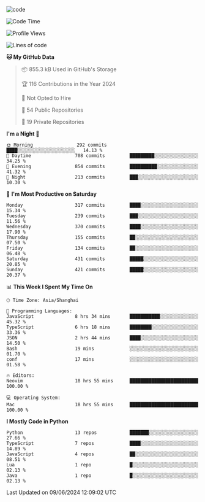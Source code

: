 
<!--
**liuyaanng/liuyaanng** is a ✨ _special_ ✨ repository because its `README.md` (this file) appears on your GitHub profile.

Here are some ideas to get you started:

- 🔭 I’m currently working on ...
- 🌱 I’m currently learning ...
- 👯 I’m looking to collaborate on ...
- 🤔 I’m looking for help with ...
- 💬 Ask me about ...
- 📫 How to reach me: ...
- 😄 Pronouns: ...
- ⚡ Fun fact: ...
-->


![code](https://cdn.jsdelivr.net/gh/liuyaanng/liuyaanng@1.0/code.gif) 

<!--START_SECTION:waka-->
![Code Time](http://img.shields.io/badge/Code%20Time-449%20hrs%2032%20mins-blue)

![Profile Views](http://img.shields.io/badge/Profile%20Views-1-blue)

![Lines of code](https://img.shields.io/badge/From%20Hello%20World%20I%27ve%20Written-14.6%20million%20lines%20of%20code-blue)

**🐱 My GitHub Data** 

> 📦 855.3 kB Used in GitHub's Storage 
 > 
> 🏆 116 Contributions in the Year 2024
 > 
> 🚫 Not Opted to Hire
 > 
> 📜 54 Public Repositories 
 > 
> 🔑 19 Private Repositories 
 > 
**I'm a Night 🦉** 

```text
🌞 Morning                292 commits         ████░░░░░░░░░░░░░░░░░░░░░   14.13 % 
🌆 Daytime                708 commits         █████████░░░░░░░░░░░░░░░░   34.25 % 
🌃 Evening                854 commits         ██████████░░░░░░░░░░░░░░░   41.32 % 
🌙 Night                  213 commits         ███░░░░░░░░░░░░░░░░░░░░░░   10.30 % 
```
📅 **I'm Most Productive on Saturday** 

```text
Monday                   317 commits         ████░░░░░░░░░░░░░░░░░░░░░   15.34 % 
Tuesday                  239 commits         ███░░░░░░░░░░░░░░░░░░░░░░   11.56 % 
Wednesday                370 commits         ████░░░░░░░░░░░░░░░░░░░░░   17.90 % 
Thursday                 155 commits         ██░░░░░░░░░░░░░░░░░░░░░░░   07.50 % 
Friday                   134 commits         ██░░░░░░░░░░░░░░░░░░░░░░░   06.48 % 
Saturday                 431 commits         █████░░░░░░░░░░░░░░░░░░░░   20.85 % 
Sunday                   421 commits         █████░░░░░░░░░░░░░░░░░░░░   20.37 % 
```


📊 **This Week I Spent My Time On** 

```text
🕑︎ Time Zone: Asia/Shanghai

💬 Programming Languages: 
JavaScript               8 hrs 34 mins       ███████████░░░░░░░░░░░░░░   45.32 % 
TypeScript               6 hrs 18 mins       ████████░░░░░░░░░░░░░░░░░   33.36 % 
JSON                     2 hrs 44 mins       ████░░░░░░░░░░░░░░░░░░░░░   14.50 % 
Bash                     19 mins             ░░░░░░░░░░░░░░░░░░░░░░░░░   01.70 % 
conf                     17 mins             ░░░░░░░░░░░░░░░░░░░░░░░░░   01.58 % 

🔥 Editors: 
Neovim                   18 hrs 55 mins      █████████████████████████   100.00 % 

💻 Operating System: 
Mac                      18 hrs 55 mins      █████████████████████████   100.00 % 
```

**I Mostly Code in Python** 

```text
Python                   13 repos            ███████░░░░░░░░░░░░░░░░░░   27.66 % 
TypeScript               7 repos             ████░░░░░░░░░░░░░░░░░░░░░   14.89 % 
JavaScript               4 repos             ██░░░░░░░░░░░░░░░░░░░░░░░   08.51 % 
Lua                      1 repo              █░░░░░░░░░░░░░░░░░░░░░░░░   02.13 % 
Java                     1 repo              █░░░░░░░░░░░░░░░░░░░░░░░░   02.13 % 
```




 Last Updated on 09/06/2024 12:09:02 UTC
<!--END_SECTION:waka-->
